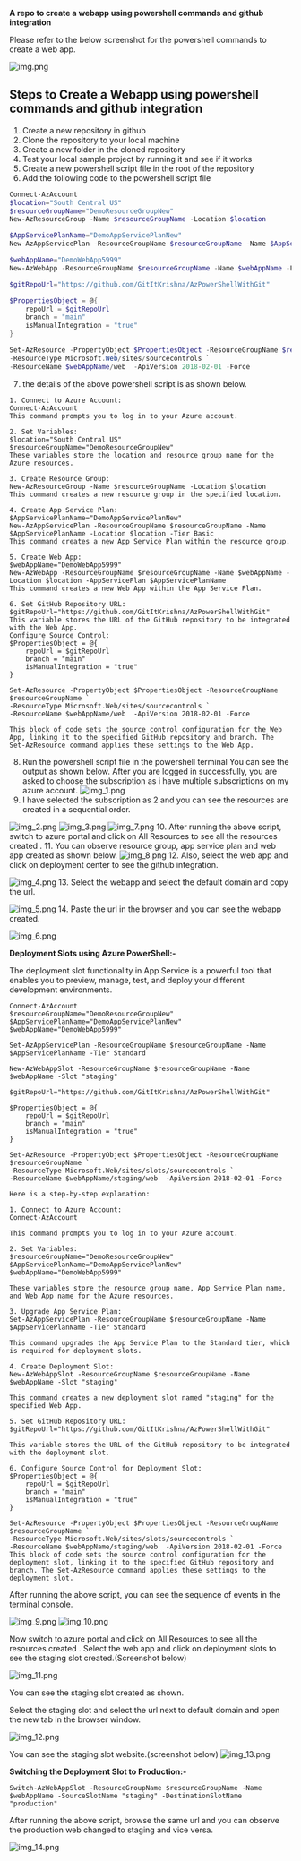 **A repo to create a webapp using powershell commands and github integration**

Please refer to the below screenshot for the powershell commands to create a web app.

![img.png](MyWebApp/Images/img.png)

## Steps to Create a Webapp using powershell commands and github integration
1. Create a new repository in github
2. Clone the repository to your local machine
3. Create a new folder in the cloned repository
4. Test your local sample project by running it and see if it works
5. Create a new powershell script file in the root of the repository
6. Add the following code to the powershell script file
```powershell
Connect-AzAccount
$location="South Central US"
$resourceGroupName="DemoResourceGroupNew"
New-AzResourceGroup -Name $resourceGroupName -Location $location

$AppServicePlanName="DemoAppServicePlanNew"
New-AzAppServicePlan -ResourceGroupName $resourceGroupName -Name $AppServicePlanName -Location $location -Tier Basic

$webAppName="DemoWebApp5999"
New-AzWebApp -ResourceGroupName $resourceGroupName -Name $webAppName -Location $location -AppServicePlan $AppServicePlanName

$gitRepoUrl="https://github.com/GitItKrishna/AzPowerShellWithGit"

$PropertiesObject = @{
    repoUrl = $gitRepoUrl
    branch = "main"
    isManualIntegration = "true"
}

Set-AzResource -PropertyObject $PropertiesObject -ResourceGroupName $resourceGroupName `
-ResourceType Microsoft.Web/sites/sourcecontrols `
-ResourceName $webAppName/web  -ApiVersion 2018-02-01 -Force
```
7. the details of the above powershell script is as shown below.
```aiignore
1. Connect to Azure Account:  
Connect-AzAccount
This command prompts you to log in to your Azure account.  

2. Set Variables:  
$location="South Central US"
$resourceGroupName="DemoResourceGroupNew"
These variables store the location and resource group name for the Azure resources.  

3. Create Resource Group:  
New-AzResourceGroup -Name $resourceGroupName -Location $location
This command creates a new resource group in the specified location.  

4. Create App Service Plan:  
$AppServicePlanName="DemoAppServicePlanNew"
New-AzAppServicePlan -ResourceGroupName $resourceGroupName -Name $AppServicePlanName -Location $location -Tier Basic
This command creates a new App Service Plan within the resource group.  

5. Create Web App:  
$webAppName="DemoWebApp5999"
New-AzWebApp -ResourceGroupName $resourceGroupName -Name $webAppName -Location $location -AppServicePlan $AppServicePlanName
This command creates a new Web App within the App Service Plan.  

6. Set GitHub Repository URL:  
$gitRepoUrl="https://github.com/GitItKrishna/AzPowerShellWithGit"
This variable stores the URL of the GitHub repository to be integrated with the Web App.  
Configure Source Control:  
$PropertiesObject = @{
    repoUrl = $gitRepoUrl
    branch = "main"
    isManualIntegration = "true"
}

Set-AzResource -PropertyObject $PropertiesObject -ResourceGroupName $resourceGroupName `
-ResourceType Microsoft.Web/sites/sourcecontrols `
-ResourceName $webAppName/web  -ApiVersion 2018-02-01 -Force

This block of code sets the source control configuration for the Web App, linking it to the specified GitHub repository and branch. The Set-AzResource command applies these settings to the Web App.
```
8. Run the powershell script file in the powershell terminal
You can see the output as shown below. After you are logged in successfully, you are asked to choose the subscription as i have multiple subscriptions on my azure account.
![img_1.png](MyWebApp/Images/img_1.png)
9. I have selected the subscription as 2  and you can see the resources are created in a sequential order.

![img_2.png](MyWebApp/Images/img_2.png)
![img_3.png](MyWebApp/Images/img_3.png)
![img_7.png](MyWebApp/Images/img_7.png)
10. After running the above script, switch to azure portal and click on All Resources to see all the resources created .
11. You can observe resource group, app service plan and web app created as shown below.
![img_8.png](MyWebApp/Images/img_8.png)
12. Also, select the web app and click on deployment center to see the github integration.

![img_4.png](MyWebApp/Images/img_4.png)
13. Select the webapp and select the default domain and copy the url.

![img_5.png](MyWebApp/Images/img_5.png)
14. Paste the url in the browser and you can see the webapp created.

![img_6.png](MyWebApp/Images/img_6.png)

**Deployment Slots using Azure PowerShell:-**

The deployment slot functionality in App Service is a powerful tool that enables you to preview, manage, test, and deploy your different development environments.
```aiignore
Connect-AzAccount
$resourceGroupName="DemoResourceGroupNew"
$AppServicePlanName="DemoAppServicePlanNew"
$webAppName="DemoWebApp5999"

Set-AzAppServicePlan -ResourceGroupName $resourceGroupName -Name $AppServicePlanName -Tier Standard

New-AzWebAppSlot -ResourceGroupName $resourceGroupName -Name $webAppName -Slot "staging"

$gitRepoUrl="https://github.com/GitItKrishna/AzPowerShellWithGit"

$PropertiesObject = @{
    repoUrl = $gitRepoUrl
    branch = "main"
    isManualIntegration = "true"
}

Set-AzResource -PropertyObject $PropertiesObject -ResourceGroupName $resourceGroupName `
-ResourceType Microsoft.Web/sites/slots/sourcecontrols `
-ResourceName $webAppName/staging/web  -ApiVersion 2018-02-01 -Force
```

```
Here is a step-by-step explanation:  

1. Connect to Azure Account:  
Connect-AzAccount

This command prompts you to log in to your Azure account.  

2. Set Variables:  
$resourceGroupName="DemoResourceGroupNew"
$AppServicePlanName="DemoAppServicePlanNew"
$webAppName="DemoWebApp5999"

These variables store the resource group name, App Service Plan name, and Web App name for the Azure resources.  

3. Upgrade App Service Plan:  
Set-AzAppServicePlan -ResourceGroupName $resourceGroupName -Name $AppServicePlanName -Tier Standard

This command upgrades the App Service Plan to the Standard tier, which is required for deployment slots.  

4. Create Deployment Slot:  
New-AzWebAppSlot -ResourceGroupName $resourceGroupName -Name $webAppName -Slot "staging"

This command creates a new deployment slot named "staging" for the specified Web App.  

5. Set GitHub Repository URL:  
$gitRepoUrl="https://github.com/GitItKrishna/AzPowerShellWithGit"

This variable stores the URL of the GitHub repository to be integrated with the deployment slot.  

6. Configure Source Control for Deployment Slot:  
$PropertiesObject = @{
    repoUrl = $gitRepoUrl
    branch = "main"
    isManualIntegration = "true"
}

Set-AzResource -PropertyObject $PropertiesObject -ResourceGroupName $resourceGroupName `
-ResourceType Microsoft.Web/sites/slots/sourcecontrols `
-ResourceName $webAppName/staging/web  -ApiVersion 2018-02-01 -Force
This block of code sets the source control configuration for the deployment slot, linking it to the specified GitHub repository and branch. The Set-AzResource command applies these settings to the deployment slot.
```
After running the above script, you can see the sequence of events in the terminal console.

![img_9.png](MyWebApp/Images/img_9.png)
![img_10.png](MyWebApp/Images/img_10.png)

Now switch to azure portal and click on All Resources to see all the resources created .
Select the web app and click on deployment slots to see the staging slot created.(Screenshot below)

![img_11.png](MyWebApp/Images/img_11.png)

You can see the staging slot created as shown.

Select the staging slot and select the url next to default domain and open the new tab in the browser window.

![img_12.png](MyWebApp/Images/img_12.png)

You can see the staging slot website.(screenshot below)
![img_13.png](MyWebApp/Images/img_13.png)

**Switching the Deployment Slot to Production:-**
```aiignore
Switch-AzWebAppSlot -ResourceGroupName $resourceGroupName -Name $webAppName -SourceSlotName "staging" -DestinationSlotName "production"
```
After running the above script, browse the same url and you can observe the production web changed to staging and vice versa.

![img_14.png](MyWebApp/Images/img_14.png)


